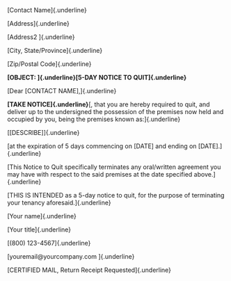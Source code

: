 [Contact Name]{.underline}

[Address]{.underline}

[Address2 ]{.underline}

[City, State/Province]{.underline}

[Zip/Postal Code]{.underline}

**[OBJECT: ]{.underline}[5-DAY NOTICE TO QUIT]{.underline}**

[Dear \[CONTACT NAME\],]{.underline}

**[TAKE NOTICE]{.underline}**[, that you are hereby required to quit,
and deliver up to the undersigned the possession of the premises now
held and occupied by you, being the premises known as:]{.underline}

[\[DESCRIBE\]]{.underline}

[at the expiration of 5 days commencing on \[DATE\] and ending on
\[DATE\].]{.underline}

[This Notice to Quit specifically terminates any oral/written agreement
you may have with respect to the said premises at the date specified
above.]{.underline}

[THIS IS INTENDED as a 5-day notice to quit, for the purpose of
terminating your tenancy aforesaid.]{.underline}

[Your name]{.underline}

[Your title]{.underline}

[(800) 123-4567]{.underline}

[youremail\@yourcompany.com ]{.underline}

[CERTIFIED MAIL, Return Receipt Requested]{.underline}
